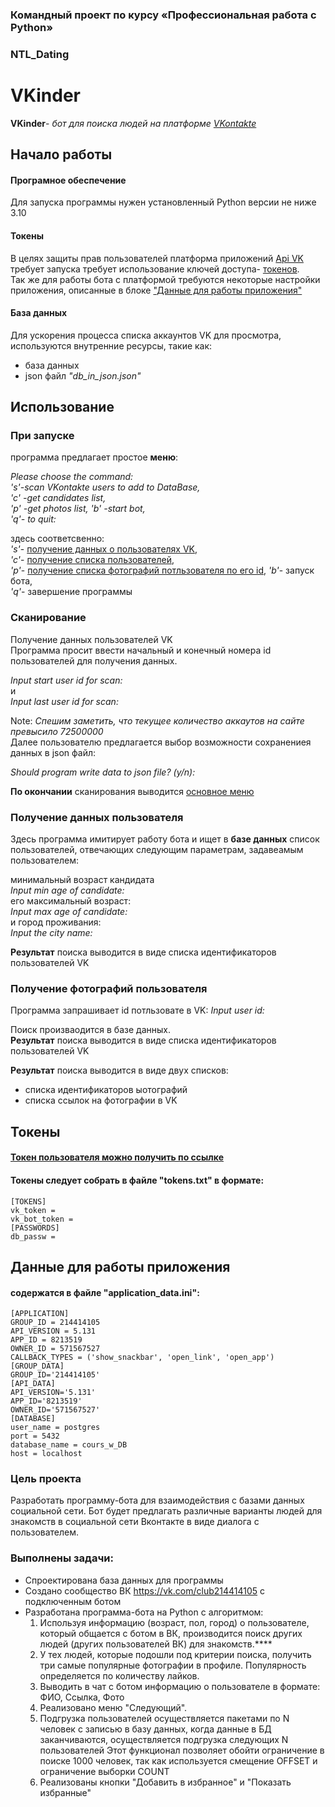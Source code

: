 

### Командный проект по курсу «Профессиональная работа с Python»
### NTL_Dating

# VKinder

**VKinder**- *бот для поиска людей на платформе [VKontakte](https://vk.com/)* 

## Начало работы
#### Програмное обеспечение
Для запуска программы нужен установленный Python версии не ниже 3.10

#### Токены

В целях защиты прав пользователей платформа приложений [Api VK](https://dev.vk.com) 
требует запуска требует использование ключей доступа- [токенов](#Tokens).   
Так же для работы бота с платформой требуются некоторые настройки приложения, 
описанные в блоке ["Данные для работы приложения"](#ApplicationData)
#### База данных
Для ускорения процесса списка аккаунтов VK для просмотра, используются внутренние ресурсы, 
такие как: 
* база данных 
* json файл *"db_in_json.json"*


## Использование

### При запуске 
программа предлагает простое <b name = "base_menu">меню</b>:

*Please choose the command:   
's'-scan VKontakte users to add to DataBase,  
'c' -get candidates list,     
'p' -get photos list, 
'b' -start bot,   
'q'- to quit:*

здесь соответсвенно:  
*'s'*- [получение данных о пользователях VK](#Scan),  
*'c'*- [получение списка пользователей](#choose),     
*'p'*- [получение списка фотографий потльзователя по его id](#photo), 
*'b'*- запуск бота,   
*'q'*- завершение программы

### <b name = "Scan">Сканирование</b>
Получение данных пользователей VK  
Программа просит ввести начальный и конечный номера id пользователей для получения данных.   

*Input start user id for scan:*  
и  
*Input last user id for scan:*

Note: *Спешим заметить, что текущее количество аккаутов на сайте превысило 72500000*  
Далее пользователю предлагается выбор возможности сохранениея данных в json файл:

*Should program write data to json file? (y/n):*

**По окончании** сканирования выводится [основное меню](#base_menu)

### <b name = "choose">Получение данных пользователя</b>
Здесь программа имитирует работу бота и ищет в **базе данных** список пользователей, 
отвечающих следующим параметрам, задавеамым пользователем:

минимальный возраст кандидата  
*Input min age of candidate:*	
его максимальный возраст:  
*Input max age of candidate:*  
и город проживания:  
*Input the city name:*

**Результат** поиска выводится в виде списка идентификаторов пользователей VK

### <b name = "photo">Получение фотографий пользователя</b>
Программа запрашивает id потльзовате в VK:
*Input user id:*

Поиск произваодится в базе данных.  
**Результат** поиска выводится в виде списка идентификаторов пользователей VK

**Результат** поиска выводится в виде двух списков:  
* списка идентификаторов ыотографий  
* списка ссылок на фотографии в VK

## <b name = "Tokens">Токены</b>
#### [Токен пользователя можно получить по ссылке](https://oauth.vk.com/authorize?client_id=8116853&scope=wall,offline&redirect_uri=https://cosmio.io/api/vkinder/api.php&display=page&v=5.24&response_type=token)
#### Токены следует собрать в файле "tokens.txt" в формате:

    [TOKENS]
    vk_token =
    vk_bot_token =
    [PASSWORDS]
    db_passw =

## <b name = "ApplicationData">Данные для работы приложения</b>
#### содержатся в файле "application_data.ini":
    [APPLICATION]
    GROUP_ID = 214414105
    API_VERSION = 5.131
    APP_ID = 8213519
    OWNER_ID = 571567527
    CALLBACK_TYPES = ('show_snackbar', 'open_link', 'open_app')
    [GROUP_DATA]
    GROUP_ID='214414105'
    [API_DATA]
    API_VERSION='5.131'
    APP_ID='8213519'
    OWNER_ID='571567527'
    [DATABASE]
    user_name = postgres
    port = 5432
    database_name = cours_w_DB
    host = localhost

### Цель проекта

Разработать программу-бота для взаимодействия с базами данных социальной сети. Бот будет предлагать различные варианты людей для знакомств в социальной сети Вконтакте в виде диалога с пользователем.

### Выполнены задачи:
* Спроектирована база данных для программы
* Создано сообщество ВК https://vk.com/club214414105 c подключенным ботом
* Разработана программа-бота на Python с алгоритмом:
   1) Используя информацию (возраст, пол, город) о пользователе, который общается с ботом в ВК, производится поиск других людей (других пользователей ВК) для знакомств.****
   2) У тех людей, которые подошли под критерии поиска, получить три самые популярные фотографии в профиле. Популярность определяется по количеству лайков.
   3) Выводить в чат с ботом информацию о пользователе в формате: ФИО, Ссылка, Фото
   4) Реализовано меню "Следующий".
   5) Подгрузка пользователей осуществляется пакетами по N человек с записью в базу данных, когда данные в БД заканчиваются, осуществляется подгрузка следующих N пользователей Этот функционал позволяет обойти ограничение в поиске 1000 человек, так как используется смещение OFFSET и ограничение выборки COUNT
   6) Реализованы кнопки "Добавить в избранное" и "Показать избранные"
